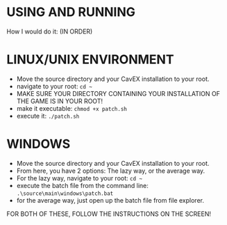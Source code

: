 # USING AND RUNNING

How I would do it: (IN ORDER)
# LINUX/UNIX ENVIRONMENT
- Move the source directory and your CavEX installation to your root.
- navigate to your root: ```cd ~```
- MAKE SURE YOUR DIRECTORY CONTAINING YOUR INSTALLATION OF THE GAME IS IN YOUR ROOT!
- make it executable: ```chmod +x patch.sh```
- execute it: ```./patch.sh```

# WINDOWS

- Move the source directory and your CavEX installation to your root.
- From here, you have 2 options: The lazy way, or the average way.
- For the lazy way, navigate to your root: ```cd ~```
- execute the batch file from the command line: ```.\source\main\windows\patch.bat```
- for the average way, just open up the batch file from file explorer.

FOR BOTH OF THESE, FOLLOW THE INSTRUCTIONS ON THE SCREEN!
